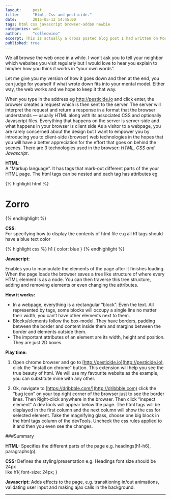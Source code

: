 ```yaml
---
layout:     post
title:      "Html, Css and pesticide."
date:       2015-05-13 14:45:00
tags: html css javascript browser-addon newbie
categories: web
author:     "colleowino"
excerpt: This is actually a cross posted blog post I had written on Moringa school's <a href=https://moringaschool.wordpress.com/2015/05/13/html-css-and-pesticide/>blog</a> targeted at those who are curious about how web pages work but had never really the gone far in their quest. 
published: true
---
```


We all browse the web once in a while. I won’t ask you to tell your neighbor which websites you visit regularly but I would love to hear you explain to him/her how you think it works in “your own words”.

Let me give you my version of how it goes down and then at the end, you can judge for yourself if what wrote down fits into your mental model. Either way, the web works and we hope to keep it that way.

When you type in the address eg <a title="http://pesticide.io" href="http://pesticide.io">http://pesticide.io </a>and click enter, the browser creates a request which is then sent to the server.
The server will interpret the request and return a response in a format that the browser understands &#8212; usually HTML along with its associated CSS and optionally Javascript files.
Everything that happens on the server is server-side and what happens in your browser is client side
As a visitor to a webpage, you are rarely concerned about the design but I want to empower you by introducing you to client-side (browser) web technologies in the hopes that you will have a better appreciation for the effort that goes on behind the scenes.
There are 3 technologies used in the browser: *HTML, CSS and Javascript*.

**HTML**:<br/> 
A “Markup language”. It has tags that mark-out different parts of the your HTML page.
The html tags can be nested and each tag has attributes eg

{% highlight html %}
 <h1 class="main_title" > Zorro </h1>
{% endhighlight %}

**CSS**:<br/>
For specifying how to display the contents of html file e.g all h1 tags should have a blue text color

{% highlight css %}
h1 { color: blue }
{% endhighlight %}

**Javascript:**<br/>

Enables you to manipulate the elements of the page after it finishes loading.
When the page loads the browser saves a tree like structure of where every HTML element is as a node. You can then traverse this tree structure, adding and removing elements or even changing the attributes.

**How it works:**<br/>

* In a webpage, everything is a rectangular “block”. Even the text. All represented by tags, some blocks will occupy a single line no matter their width, you can’t have other elements next to them.
* Blocks/elements follow the box-model. They have borders, padding between the border and content inside them and margins between the border and elements outside them.
* The important attributes of an element are its width, height and position. They are just 2D boxes.

**Play time:**<br/>

1. Open chrome browser and go to [http://pesticide.io](http://pesticide.io), click the “install on chrome” button.
This extension will help you see the true beauty of html. We will use my favourite website as the example, you can substitute mine with any other.

2. Ok, navigate to [https://dribbble.com/](http://dribbble.com)
click the “bug icon” on your top right corner of the browser just to see the border lines.
Then Right-click anywhere in the browser. Then click “inspect element”
A devTools will appear below the page.
The html tags will be displayed in the first column and the next column will show the css for selected element.
Take the magnifying glass, choose one big block in the html tags column of the devTools.
Uncheck the css rules applied to it and then you even see the changes.

###Summary

**HTML:** Specifies the different parts of the page e.g. headings(h1-h6), paragraphs(p).

**CSS:**  Defines the styling/presentation e.g. Headings font size should be 24px 
<br/>
like h1{ font-size: 24px; }

**Javascript:**  Adds effects to the page, e.g. transitioning in/out animations, validating user input and making ajax calls in the background.

-----


